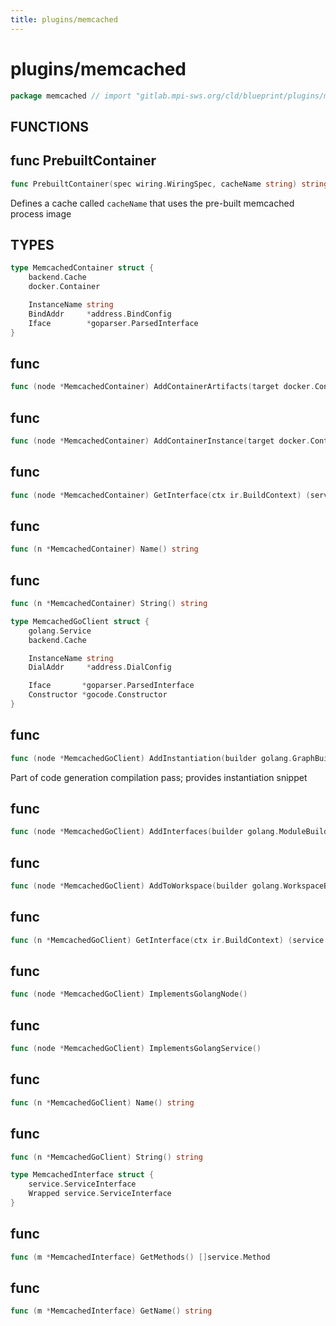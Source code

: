 ```yaml
---
title: plugins/memcached
---
```

# plugins/memcached
```go
package memcached // import "gitlab.mpi-sws.org/cld/blueprint/plugins/memcached"
```

## FUNCTIONS

## func PrebuiltContainer
```go
func PrebuiltContainer(spec wiring.WiringSpec, cacheName string) string
```
Defines a cache called `cacheName` that uses the pre-built memcached process
image


## TYPES

```go
type MemcachedContainer struct {
	backend.Cache
	docker.Container
```
```go
	InstanceName string
	BindAddr     *address.BindConfig
	Iface        *goparser.ParsedInterface
}
```
## func 
```go
func (node *MemcachedContainer) AddContainerArtifacts(target docker.ContainerWorkspace) error
```

## func 
```go
func (node *MemcachedContainer) AddContainerInstance(target docker.ContainerWorkspace) error
```

## func 
```go
func (node *MemcachedContainer) GetInterface(ctx ir.BuildContext) (service.ServiceInterface, error)
```

## func 
```go
func (n *MemcachedContainer) Name() string
```

## func 
```go
func (n *MemcachedContainer) String() string
```

```go
type MemcachedGoClient struct {
	golang.Service
	backend.Cache
```
```go
	InstanceName string
	DialAddr     *address.DialConfig
```
```go
	Iface       *goparser.ParsedInterface
	Constructor *gocode.Constructor
}
```
## func 
```go
func (node *MemcachedGoClient) AddInstantiation(builder golang.GraphBuilder) error
```
Part of code generation compilation pass; provides instantiation snippet

## func 
```go
func (node *MemcachedGoClient) AddInterfaces(builder golang.ModuleBuilder) error
```

## func 
```go
func (node *MemcachedGoClient) AddToWorkspace(builder golang.WorkspaceBuilder) error
```

## func 
```go
func (n *MemcachedGoClient) GetInterface(ctx ir.BuildContext) (service.ServiceInterface, error)
```

## func 
```go
func (node *MemcachedGoClient) ImplementsGolangNode()
```

## func 
```go
func (node *MemcachedGoClient) ImplementsGolangService()
```

## func 
```go
func (n *MemcachedGoClient) Name() string
```

## func 
```go
func (n *MemcachedGoClient) String() string
```

```go
type MemcachedInterface struct {
	service.ServiceInterface
	Wrapped service.ServiceInterface
}
```
## func 
```go
func (m *MemcachedInterface) GetMethods() []service.Method
```

## func 
```go
func (m *MemcachedInterface) GetName() string
```


